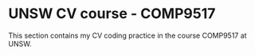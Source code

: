 # UNSW CV course - COMP9517

This section contains my CV coding practice in the course COMP9517 at UNSW.
